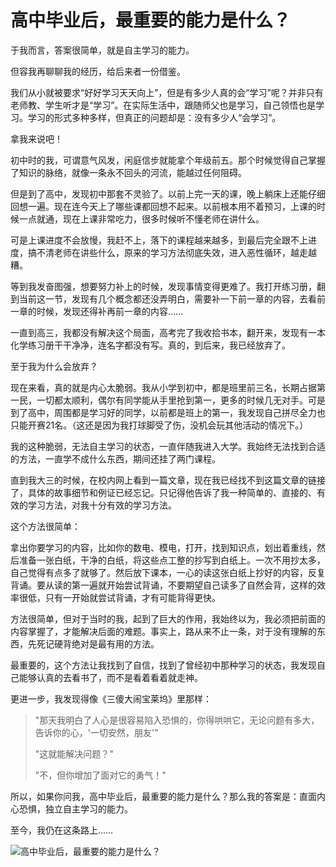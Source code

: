 # 高中毕业后，最重要的能力是什么？



于我而言，答案很简单，就是自主学习的能力。



但容我再聊聊我的经历，给后来者一份借鉴。



我们从小就被要求“好好学习天天向上”，但是有多少人真的会“学习”呢？并非只有老师教、学生听才是“学习”。在实际生活中，跟随师父也是学习，自己领悟也是学习。学习的形式多种多样，但真正的问题却是：没有多少人“会学习”。



拿我来说吧！



初中时的我，可谓意气风发，闲庭信步就能拿个年级前五。那个时候觉得自己掌握了知识的脉络，就像一条永不回头的河流，能越过任何阻碍。



但是到了高中，发现初中那套不灵验了。以前上完一天的课，晚上躺床上还能仔细回想一遍。现在连今天上了哪些课都回想不起来。以前根本用不着预习，上课的时候一点就通，现在上课非常吃力，很多时候听不懂老师在讲什么。



可是上课进度不会放慢，我赶不上，落下的课程越来越多，到最后完全跟不上进度，搞不清老师在讲些什么，原来的学习方法彻底失效，进入恶性循环，越走越糟。



等到我发奋图强，想要努力补上的时候，发现事情变得更难了。我打开练习册，翻到当前这一节，发现有几个概念都还没弄明白，需要补一下前一章的内容，去看前一章的时候，发现还得补再前一章的内容……



一直到高三，我都没有解决这个局面，高考完了我收拾书本，翻开来，发现有一本化学练习册干干净净，连名字都没有写。真的，到后来，我已经放弃了。



至于我为什么会放弃？



现在来看，真的就是内心太脆弱。我从小学到初中，都是班里前三名，长期占据第一民，一切都太顺利，偶尔有同学能从手里抢到第一，更多的时候几无对手。可是到了高中，周围都是学习好的同学，以前都是班上的第一，我发现自己拼尽全力也只能开赛21名。（这还是因为我打球脚受了伤，没机会玩其他活动的情况下。）



我的这种脆弱，无法自主学习的状态，一直伴随我进入大学。我始终无法找到合适的方法，一直学不成什么东西，期间还挂了两门课程。



直到我大三的时候，在校内网上看到一篇文章，现在我已经找不到这篇文章的链接了，具体的故事细节和例证已经忘记。只记得他告诉了我一种简单的、直接的、有效的学习方法，对我十分有效的学习方法。

这个方法很简单：

拿出你要学习的内容，比如你的数电、模电，打开，找到知识点，划出着重线，然后准备一张白纸，干净的白纸，将这些点工整的抄写到白纸上。一次不用抄太多，自己觉得有点多了就够了。然后放下课本，一心的读这张白纸上抄好的内容，反复背诵。要从读的第一遍就开始尝试背诵，不要期望自己读多了自然会背，这样的效率很低，只有一开始就尝试背诵，才有可能背得更快。

方法很简单，但对于当时的我，起到了巨大的作用，我始终以为，我必须把前面的内容掌握了，才能解决后面的难题。事实上，路从来不止一条，对于没有理解的东西，先死记硬背绝对是最有用的方法。

最重要的，这个方法让我找到了自信，找到了曾经初中那种学习的状态，我发现自己能够认真的去看书了，而不是看着看着就走神。

更进一步，我发现得像《三傻大闹宝莱坞》里那样：

> "那天我明白了人心是很容易陷入恐惧的，你得哄哄它，无论问题有多大，告诉你的心，'一切安然，朋友'"
>
> "这就能解决问题？"
>
> "不，但你增加了面对它的勇气！"



所以，如果你问我，高中毕业后，最重要的能力是什么？那么我的答案是：直面内心恐惧，独立自主学习的能力。



至今，我仍在这条路上……

![高中毕业后，最重要的能力是什么？](http://p3.pstatp.com/large/pgc-image/c91e6521a2484a5f86189ac50788b459)

